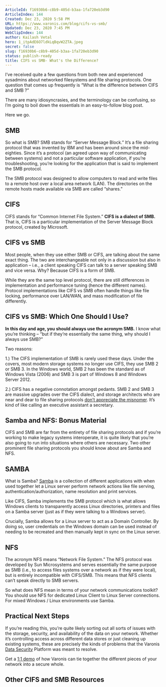 ```yaml
---
ArticleId: f16930b6-c8b9-405d-b3aa-1fa720eb3d90
ArticleIndex: 144
Created: Dec 23, 2020 5:58 PM
URL: https://www.varonis.com/blog/cifs-vs-smb/
Updated: Dec 23, 2020 7:45 PM
WebClipIndex: 144
author: Kailash Vetal
hero: 1_itpAdE6O7ldkLqBqvW2ZTA.jpeg
secret: false
slug: f16930b6-c8b9-405d-b3aa-1fa720eb3d90
status: publish-ready
title: CIFS vs SMB- What's the Difference?
---
```

I’ve received quite a few questions from both new and experienced sysadmins about networked filesystems and file sharing protocols. One question that comes up frequently is “What is the difference between CIFS and SMB ?”

There are many idiosyncrasies, and the terminology can be confusing, so I’m going to boil down the essentials in an easy-to-follow blog post.

Here we go.

## SMB

So what is SMB? SMB stands for “Server Message Block.” It’s a file sharing protocol that was invented by IBM and has been around since the mid-eighties. Since it’s a protocol (an agreed upon way of communicating between systems) and not a particular software application, if you’re troubleshooting, you’re looking for the application that is said to implement the SMB protocol.

The SMB protocol was designed to allow computers to read and write files to a remote host over a local area network (LAN). The directories on the remote hosts made available via SMB are called “shares.”

## CIFS

CIFS stands for “Common Internet File System.” **CIFS is a dialect of SMB.** That is, CIFS is a particular implementation of the Server Message Block protocol, created by Microsoft.

## CIFS vs SMB

Most people, when they use either SMB or CIFS, are talking about the same exact thing. The two are interchangeable not only in a discussion but also in application – i.e., a client speaking CIFS can talk to a server speaking SMB and vice versa. Why? Because CIFS is a form of SMB.

While they are the same top level protocol, there are still differences in implementation and performance tuning (hence the different names). Protocol implementations like CIFS vs SMB often handle things like file locking, performance over LAN/WAN, and mass modification of file differently.

## CIFS vs SMB: Which One Should I Use?

**In this day and age, you should always use the acronym SMB.** I know what you’re thinking – “but if they’re essentially the same thing, why should I always use SMB?”

Two reasons:

1.) The CIFS implementation of SMB is rarely used these days. Under the covers, most modern storage systems no longer use CIFS, they use SMB 2 or SMB 3. In the Windows world, SMB 2 has been the standard as of Windows Vista (2006) and SMB 3 is part of Windows 8 and Windows Server 2012.

2.) CIFS has a negative connotation amongst pedants. SMB 2 and SMB 3 are massive upgrades over the CIFS dialect, and storage architects who are near and dear to file sharing protocols [don’t appreciate the misnomer](http://blog.fosketts.net/2012/02/16/cifs-smb/). It’s kind of like calling an executive assistant a secretary.

## Samba and NFS: Bonus Material

CIFS and SMB are far from the entirety of file sharing protocols and if you’re working to make legacy systems interoperate, it is quite likely that you’re also going to run into situations where others are necessary. Two other prominent file sharing protocols you should know about are Samba and NFS.

## SAMBA

What is Samba? [Samba](https://www.samba.org/) is a collection of different applications with when used together let a Linux server perform network actions like file serving, authentication/authorization, name resolution and print services.

Like CIFS, Samba implements the SMB protocol which is what allows Windows clients to transparently access Linux directories, printers and files on a Samba server (just as if they were talking to a Windows server).

Crucially, Samba allows for a Linux server to act as a Domain Controller. By doing so, user credentials on the Windows domain can be used instead of needing to be recreated and then manually kept in sync on the Linux server.

## NFS

The acronym NFS means “Network File System.” The NFS protocol was developed by Sun Microsystems and serves essentially the same purpose as SMB (i.e., to access files systems over a network as if they were local), but is entirely incompatible with CIFS/SMB. This means that NFS clients can’t speak directly to SMB servers.

So what does NFS mean in terms of your network communications toolkit? You should use NFS for dedicated Linux Client to Linux Server connections. For mixed Windows / Linux environments use Samba.

## Practical Next Steps

If you’re reading this, you’re quite likely sorting out all sorts of issues with the storage, security, and availability of the data on your network. Whether it’s controlling access across different data stores or just cleaning up existing systems, these are precisely the kinds of problems that the Varonis [Data Security](https://www.varonis.com/products/data-security-platform/) Platform was meant to resolve.

Get a [1:1 demo](https://info.varonis.com/demo) of how Varonis can tie together the different pieces of your network into a secure whole.

## Other CIFS and SMB Resources
